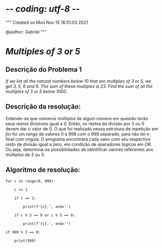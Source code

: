 # -*- coding: utf-8 -*-
"""
Created on Mon Nov 15 16:51:03 2021

@author: Gabriel
"""
# *Multiples of 3 or 5*

## Descrição do Problema 1

*If we list all the natural numbers below 10 that are multiples of 3 or 5, we get 3, 5, 6 and 9. The sum of these multiples is 23. Find the sum of all the multiples of 3 or 5 below 1000.*

## Descrição da resolução:
    
Entende-se que números múltiplos de algum número em questão terão seus restos divisíveis igual a 0. 
Então, os restos da divisão por 3 ou 5 devem dar o valor de 0.
O que foi realizado nessa estrutura de repetição em *for* foi um *range* de valores 0 a 998 com o 999 separado, para não ter o final com vírgula.
O programa encontrará cada valor com seu respectivo resto de divisão igual a zero, em condição de operadores lógicos em *OR*. Ou seja, determina-se possibilidades de identificar valores referentes aos múltiplos de 3 ou 5.

## Algoritmo de resolução:

    for c in range(0, 998):

        c += 1

        if c == 1:

            print(f'{c},', end='')

        if c % 3 == 0 or c % 5 == 0:

            print(f'{c},', end='')

    if 999 % 3 == 0:

        print(999)




        
        
    